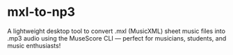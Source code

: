# mxl-to-np3
A lightweight desktop tool to convert .mxl (MusicXML) sheet music files into .mp3 audio using the MuseScore CLI — perfect for musicians, students, and music enthusiasts!
